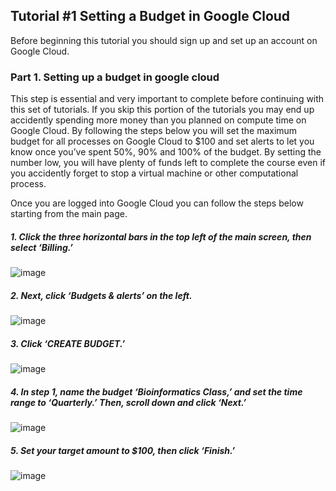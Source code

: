 ## Tutorial #1 Setting a Budget in Google Cloud

Before beginning this tutorial you should sign up and set up an account on Google Cloud.

### Part 1. Setting up a budget in google cloud

This step is essential and very important to complete before continuing with this set of tutorials. If you skip this portion of the tutorials you may end up accidently spending more money than you planned on compute time on Google Cloud. By following the steps below you will set the maximum budget for all processes on Google Cloud to $100 and set alerts to let you know once you’ve spent 50%, 90% and 100% of the budget. By setting the number low, you will have plenty of funds left to complete the course even if you accidently forget to stop a virtual machine or other computational process.

Once you are logged into Google Cloud you can follow the steps below starting from the main page.

##### 1.	Click the three horizontal bars in the top left of the main screen, then select ‘Billing.’

 ![image](https://user-images.githubusercontent.com/17323363/176060997-04ed7c58-fe1a-4c26-84fa-5df9d87bd746.png)
 
##### 2.	Next, click ‘Budgets & alerts’ on the left.

![image](https://user-images.githubusercontent.com/17323363/176061088-06d9610c-47e2-4cda-8867-50356d15e3b0.png)
 
##### 3.	Click ‘CREATE BUDGET.’

![image](https://user-images.githubusercontent.com/17323363/176061115-f74b4813-83fd-4069-af9b-79ae708b4a5f.png)
 
##### 4.	In step 1, name the budget ‘Bioinformatics Class,’ and set the time range to ‘Quarterly.’ Then, scroll down and click ‘Next.’

![image](https://user-images.githubusercontent.com/17323363/176061154-381bcf2b-d574-4bc3-9633-af68ce1da474.png)
 
##### 5.	Set your target amount to $100, then click ‘Finish.’
 
![image](https://user-images.githubusercontent.com/17323363/176061193-37a0b7be-8252-48c6-a794-8d16d5a64895.png)

